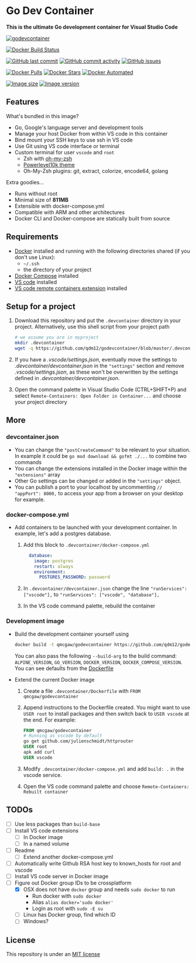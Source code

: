 # Go Dev Container

**This is the ultimate Go development container for Visual Studio Code**

[![godevcontainer](https://github.com/qdm12/godevcontainer/raw/master/title.png)](https://hub.docker.com/r/qmcgaw/godevcontainer)

[![Docker Build Status](https://img.shields.io/docker/cloud/build/qmcgaw/godevcontainer.svg)](https://hub.docker.com/r/qmcgaw/godevcontainer)

[![GitHub last commit](https://img.shields.io/github/last-commit/qdm12/godevcontainer.svg)](https://github.com/qdm12/godevcontainer/issues)
[![GitHub commit activity](https://img.shields.io/github/commit-activity/y/qdm12/godevcontainer.svg)](https://github.com/qdm12/godevcontainer/issues)
[![GitHub issues](https://img.shields.io/github/issues/qdm12/godevcontainer.svg)](https://github.com/qdm12/godevcontainer/issues)

[![Docker Pulls](https://img.shields.io/docker/pulls/qmcgaw/godevcontainer.svg)](https://hub.docker.com/r/qmcgaw/godevcontainer)
[![Docker Stars](https://img.shields.io/docker/stars/qmcgaw/godevcontainer.svg)](https://hub.docker.com/r/qmcgaw/godevcontainer)
[![Docker Automated](https://img.shields.io/docker/cloud/automated/qmcgaw/godevcontainer.svg)](https://hub.docker.com/r/qmcgaw/godevcontainer)

[![Image size](https://images.microbadger.com/badges/image/qmcgaw/godevcontainer.svg)](https://microbadger.com/images/qmcgaw/godevcontainer)
[![Image version](https://images.microbadger.com/badges/version/qmcgaw/godevcontainer.svg)](https://microbadger.com/images/qmcgaw/godevcontainer)

## Features

What's bundled in this image?

- Go, Google's language server and development tools
- Manage your host Docker from within VS code in this container
- Bind mount your SSH keys to use ssh in VS code
- Use Git using VS code interface or terminal
- Custom terminal for user `vscode` and `root`
    - Zsh with [oh-my-zsh](https://ohmyz.sh/)
    - [Powerlevel10k theme](https://github.com/romkatv/powerlevel10k)
    - Oh-My-Zsh plugins: git, extract, colorize, encode64, golang

Extra goodies...

- Runs without root
- Minimal size of **811MB**
- Extensible with docker-compose.yml
- Compatible with ARM and other architectures
- Docker CLI and Docker-compose are statically built from source

## Requirements

- [Docker](https://www.docker.com/products/docker-desktop) installed and running with the following directories shared (if you don't use Linux):
    - `~/.ssh`
    - the directory of your project
- [Docker Compose](https://docs.docker.com/compose/install/) installed
- [VS code](https://code.visualstudio.com/download) installed
- [VS code remote containers extension](https://marketplace.visualstudio.com/items?itemName=ms-vscode-remote.remote-containers) installed

## Setup for a project

1. Download this repository and put the `.devcontainer` directory in your project.
   Alternatively, use this shell script from your project path

    ```sh
    # we assume you are in myproject
    mkdir .devcontainer
    wget -q https://github.com/qdm12/godevcontainer/blob/master/.devcontainer/devcontainer.json
    ```

1. If you have a *.vscode/settings.json*, eventually move the settings to *.devcontainer/devcontainer.json* in the `"settings"` section and remove *.vscode/settings.json*, as these won't be overwritten by the settings defined in *.devcontainer/devcontainer.json*.
1. Open the command palette in Visual Studio Code (CTRL+SHIFT+P) and select `Remote-Containers: Open Folder in Container...` and choose your project directory

## More

### devcontainer.json

- You can change the `"postCreateCommand"` to be relevant to your situation. In example it could be `go mod download && gofmt ./...` to combine two commands
- You can change the extensions installed in the Docker image within the `"extensions"` array
- Other Go settings can be changed or added in the `"settings"` object.
- You can publish a port to your localhost by uncommenting `// "appPort": 8000,` to access your app from a browser on your desktop for example.

### docker-compose.yml

- Add containers to be launched with your development container. In example, let's add a postgres database.
    1. Add this block to `.devcontainer/docker-compose.yml`

        ```yml
          database:
            image: postgres
            restart: always
            environment:
              POSTGRES_PASSWORD: password
        ```

    1. In `.devcontainer/devcontainer.json` change the line `"runServices": ["vscode"],` to `"runServices": ["vscode", "database"],`
    1. In the VS code command palette, rebuild the container

### Development image

- Build the development container yourself using

    ```sh
    docker build -t qmcgaw/godevcontainer https://github.com/qdm12/godevcontainer.git
    ```

    You can also pass the following `--build-arg` to the build command: `ALPINE_VERSION`, `GO_VERSION`, `DOCKER_VERSION`, `DOCKER_COMPOSE_VERSION`. You can see defaults from the [Dockerfile](https://github.com/qdm12/godevcontainer/blob/master/Dockerfile)

- Extend the current Docker image
    1. Create a file `.devcontainer/Dockerfile` with `FROM qmcgaw/godevcontainer`
    1. Append instructions to the Dockerfile created. You might want to use `USER root` to install packages and then switch back to `USER vscode` at the end. For example:

        ```Dockerfile
        FROM qmcgaw/godevcontainer
        # Running as vscode by default
        go get github.com/julienschmidt/httprouter
        USER root
        apk add curl
        USER vscode
        ```

    1. Modify `.devcontainer/docker-compose.yml` and add `build: .` in the vscode service.
    1. Open the VS code command palette and choose `Remote-Containers: Rebuilt container`

## TODOs

- [ ] Use less packages than `build-base`
- [ ] Install VS code extensions
    - [ ] In Docker image
    - [ ] In a named volume
- [ ] Readme
    - [ ] Extend another docker-compose.yml
- [ ] Automatically write Github RSA host key to known_hosts for root and vscode
- [ ] Install VS code server in Docker image
- [ ] Figure out Docker group IDs to be crossplatform
    - [x] OSX does not have `docker` group and needs `sudo docker` to run
        - Run docker with `sudo docker`
        - Alias `alias docker='sudo docker'`
        - Login as root with `sudo -E su`
    - [ ] Linux has Docker group, find which ID
    - [ ] Windows?

## License

This repository is under an [MIT license](https://github.com/qdm12/godevcontainer/master/LICENSE)
